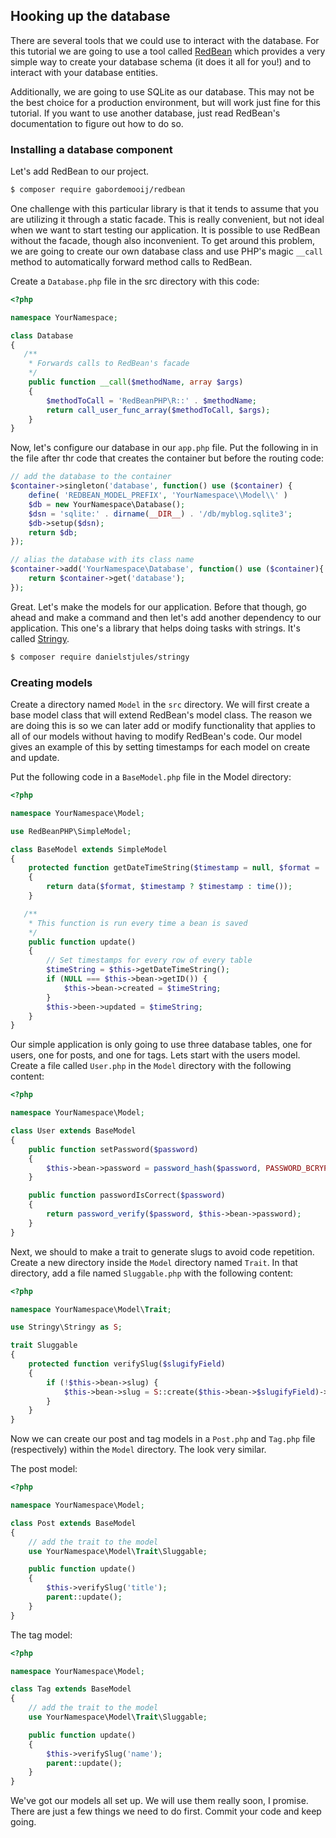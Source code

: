 
## Hooking up the database

There are several tools that we could use to interact with the database.  For this tutorial we are going to use a tool called [RedBean](http://www.redbeanphp.com/) which provides a very simple way to create your database schema (it does it all for you!) and to interact with your database entities.

Additionally, we are going to use SQLite as our database.  This may not be the best choice for a production environment, but will work just fine for this tutorial.  If you want to use another database, just read RedBean's documentation to figure out how to do so.

### Installing a database component

Let's add RedBean to our project.

~~~~~~bash
$ composer require gabordemooij/redbean
~~~~~~

One challenge with this particular library is that it tends to assume that you are utilizing it through a static facade.  This is really convenient, but not ideal when we want to start testing our application.  It is possible to use RedBean without the facade, though also inconvenient.  To get around this problem, we are going to create our own database class and use PHP's magic `__call` method to automatically forward method calls to RedBean.

Create a `Database.php` file in the src directory with this code:

~~~~~~php
<?php

namespace YourNamespace;

class Database
{
   /**
	* Forwards calls to RedBean's facade
	*/
	public function __call($methodName, array $args)
	{
		$methodToCall = 'RedBeanPHP\R::' . $methodName;
		return call_user_func_array($methodToCall, $args);
	}
}
~~~~~~

Now, let's configure our database in our `app.php` file.  Put the following in in the file after thr code that creates the container but before the routing code:

~~~~~~php
// add the database to the container
$container->singleton('database', function() use ($container) {
	define( 'REDBEAN_MODEL_PREFIX', 'YourNamespace\\Model\\' )
	$db = new YourNamespace\Database();
	$dsn = 'sqlite:' . dirname(__DIR__) . '/db/myblog.sqlite3';
	$db->setup($dsn);
	return $db;
});

// alias the database with its class name
$container->add('YourNamespace\Database', function() use ($container){
	return $container->get('database');
});
~~~~~~

Great.  Let's make the models for our application.  Before that though, go ahead and make a command and then let's add another dependency to our application.  This one's a library that helps doing tasks with strings.  It's called [Stringy](https://github.com/danielstjules/Stringy).

~~~~~~bash
$ composer require danielstjules/stringy
~~~~~~

### Creating models

Create a directory named `Model` in the `src` directory.  We will first create a base model class that will extend RedBean's model class.  The reason we are doing this is so we can later add or modify functionality that applies to all of our models without having to modify RedBean's code.  Our model gives an example of this by setting timestamps for each model on create and update.

Put the following code in a `BaseModel.php` file in the Model directory:

~~~~~~php
<?php

namespace YourNamespace\Model;

use RedBeanPHP\SimpleModel;

class BaseModel extends SimpleModel
{
	protected function getDateTimeString($timestamp = null, $format = 'Y-m-d H:i:s')
	{
		return data($format, $timestamp ? $timestamp : time());
	}

   /**
    * This function is run every time a bean is saved
    */
	public function update()
	{
		// Set timestamps for every row of every table
		$timeString = $this->getDateTimeString();
		if (NULL === $this->bean->getID()) {
			$this->bean->created = $timeString;
		}
		$this->been->updated = $timeString;
	}
}
~~~~~~

Our simple application is only going to use three database tables, one for users, one for posts, and one for tags. Lets start with the users model.  Create a file called `User.php` in the `Model` directory with the following content:

~~~~~~php
<?php

namespace YourNamespace\Model;

class User extends BaseModel
{
	public function setPassword($password)
	{
		$this->bean->password = password_hash($password, PASSWORD_BCRYPT);
	}

	public function passwordIsCorrect($password)
	{
		return password_verify($password, $this->bean->password);
	}
}
~~~~~~

Next, we should to make a trait to generate slugs to avoid code repetition.  Create a new directory inside the `Model` directory named `Trait`.  In that directory, add a file named `Sluggable.php` with the following content:

~~~~~~php
<?php

namespace YourNamespace\Model\Trait;

use Stringy\Stringy as S;

trait Sluggable
{
	protected function verifySlug($slugifyField)
	{
		if (!$this->bean->slug) {
			$this->bean->slug = S::create($this->bean->$slugifyField)->slugify()->__toString();
		}
	}
}
~~~~~~

Now we can create our post and tag models in a `Post.php` and `Tag.php` file (respectively) within the `Model` directory.  The look very similar.

The post model:

~~~~~~php
<?php

namespace YourNamespace\Model;

class Post extends BaseModel
{
	// add the trait to the model
	use YourNamespace\Model\Trait\Sluggable;

	public function update()
	{
		$this->verifySlug('title');
		parent::update();
	}
}
~~~~~~

The tag model:

~~~~~~php
<?php

namespace YourNamespace\Model;

class Tag extends BaseModel
{
	// add the trait to the model
	use YourNamespace\Model\Trait\Sluggable;

	public function update()
	{
		$this->verifySlug('name');
		parent::update();
	}
}
~~~~~~

We've got our models all set up.  We will use them really soon, I promise.  There are just a few things we need to do first.  Commit your code and keep going.
